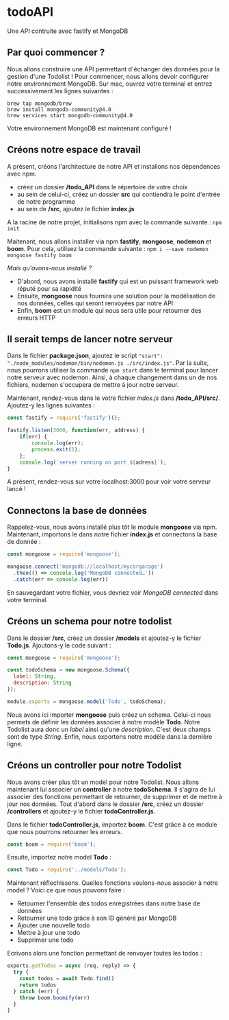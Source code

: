 # todoAPI
Une API contruite avec fastify et MongoDB

## Par quoi commencer ?
Nous allons construire une API permettant d'échanger des données pour la gestion d'une Todolist !
Pour commencer, nous allons devoir configurer notre environnement MongoDB.
Sur mac, ouvrez votre terminal et entrez successivement les lignes suivantes :
```
brew tap mongodb/brew
brew install mongodb-community@4.0
brew services start mongodb-community@4.0
```
Votre environnement MongoDB est maintenant configuré !

## Créons notre espace de travail
A présent, créons l'architecture de notre API et installons nos dépendences avec npm.
* créez un dossier **/todo_API** dans le répertoire de votre choix
* au sein de celui-ci, créez un dossier **src** qui contiendra le point d'entrée de notre programme
* au sein de **/src**, ajoutez le fichier **index.js**

A la racine de notre projet, initialisons npm avec la commande suivante : `npm init`

Maitenant, nous allons installer via npm **fastify**, **mongoose**, **nodemon** et **boom**.
Pour cela, utilisez la commande suivante : `npm i --save nodemon mongoose fastify boom`

*Mais qu'avons-nous installé ?*
* D'abord, nous avons installé **fastify** qui est un puissant framework web réputé pour sa rapidité
* Ensuite, **mongoose** nous fournira une solution pour la modélisation de nos données, celles qui seront renvoyées par notre API 
* Enfin, **boom** est un module qui nous sera utile pour retourner des erreurs HTTP

## Il serait temps de lancer notre serveur
Dans le fichier **package.json**, ajoutez le script `"start": "./node_modules/nodemon/bin/nodemon.js ./src/index.js"`. Par la suite, nous pourrons utiliser la commande `npm start` dans le terminal pour lancer notre serveur avec nodemon. Ainsi, à chaque changement dans un de nos fichiers, nodemon s'occupera de mettre à jour notre serveur.

Maintenant, rendez-vous dans le votre fichier *index.js* dans **/todo_API/src/**.
Ajoutez-y les lignes suivantes :
```javascript
const fastify = require('fastify')();

fastify.listen(3000, function(err, address) {
    if(err) {
        console.log(err);
        process.exit(1);
    };
    console.log(`server running on port ${adress}`);
}

```

A présent, rendez-vous sur votre localhost:3000 pour voir votre serveur lancé !

## Connectons la base de données
Rappelez-vous, nous avons installé plus tôt le module **mongoose** via npm. Maintenant, importons le dans notre fichier **index.js** et connectons la base de donnée :
```javascript
const mongoose = require('mongoose');

mongoose.connect('mongodb://localhost/mycargarage')
  .then(() => console.log('MongoDB connected…'))
  .catch(err => console.log(err))
```
En sauvegardant votre fichier, vous devriez voir *MongoDB connected* dans votre terminal.

## Créons un schema pour notre todolist
Dans le dossier **/src**, créez un dossier **/models** et ajoutez-y le fichier **Todo.js**.
Ajoutons-y le code suivant :
```javascript
const mongoose = require('mongoose');

const todoSchema = new mongoose.Schema({
  label: String,
  description: String
});

module.exports = mongoose.model('Todo', todoSchema);
```
Nous avons ici importer **mongoose** puis créez un schema. Celui-ci nous permets de définir les données associer à notre modèle **Todo**. Notre Todolist aura donc un *label* ainsi qu'une *description*. C'est deux champs sont de type *String*. Enfin, nous exportons notre modèle dans la dernière ligne.

## Créons un controller pour notre Todolist
Nous avons créer plus tôt un model pour notre Todolist. Nous allons maintenant lui associer un **controller** à notre **todoSchema**. Il s'agira de lui associer des fonctions permettant de retourner, de supprimer et de mettre à jour nos données.
Tout d'abord dans le dossier **/src**, créez un dossier **/controllers** et ajoutez-y le fichier **todoController.js**.

Dans le fichier **todoController.js**, importez **boom**. C'est grâce à ce module que nous pourrons retourner les erreurs.
```javascript
const boom = require('boom');
```
Ensuite, importez notre model **Todo** :
```javascript
const Todo = require('../models/Todo');
```

Maintenant réflechissons. Quelles fonctions voulons-nous associer à notre model ?
Voici ce que nous pouvons faire :
* Retourner l'ensemble des todos enregistrées dans notre base de données
* Retourner une todo grâce à son ID généré par MongoDB
* Ajouter une nouvelle todo
* Mettre à jour une todo
* Supprimer une todo

Ecrivons alors une fonction permettant de renvoyer toutes les todos :
```javascript
exports.getTodos = async (req, reply) => {
  try {
    const todos = await Todo.find()
    return todos
  } catch (err) {
    throw boom.boomify(err)
  }
}
```